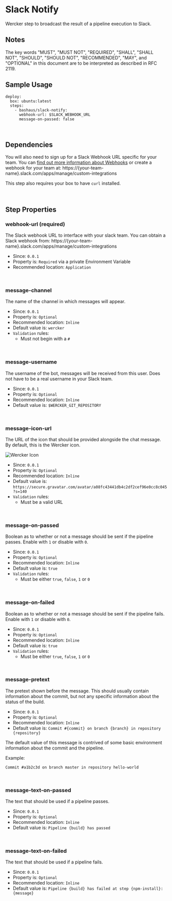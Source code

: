 # Slack Notify

Wercker step to broadcast the result of a pipeline execution to Slack.

## Notes

The key words "MUST", "MUST NOT", "REQUIRED", "SHALL", "SHALL
NOT", "SHOULD", "SHOULD NOT", "RECOMMENDED",  "MAY", and
"OPTIONAL" in this document are to be interpreted as described in
RFC 2119.

## Sample Usage

    deploy:
      box: ubuntu:latest
      steps:
        - bashaus/slack-notify:
          webhook-url: $SLACK_WEBHOOK_URL
          message-on-passed: false

&nbsp;

## Dependencies

You will also need to sign up for a Slack Webhook URL specific for your team.
You can [find out more information about Webhooks](https://api.slack.com/incoming-webhooks)
or create a webhook for your team at:
https://{your-team-name}.slack.com/apps/manage/custom-integrations

This step also requires your box to have `curl` installed.

&nbsp;

## Step Properties

### webhook-url (required)

The Slack webhook URL to interface with your slack team. You can obtain a Slack
webhook from: https://{your-team-name}.slack.com/apps/manage/custom-integrations

* Since: `0.0.1`
* Property is: `Required` via a private Environment Variable
* Recommended location: `Application`

&nbsp;

### message-channel

The name of the channel in which messages will appear.

* Since: `0.0.1`
* Property is: `Optional`
* Recommended location: `Inline`
* Default value is: `wercker`
* `Validation` rules:
  * Must not begin with a `#`

&nbsp;

### message-username

The username of the bot, messages will be received from this user. Does not
have to be a real username in your Slack team.

* Since: `0.0.1`
* Property is: `Optional`
* Recommended location: `Inline`
* Default value is: `$WERCKER_GIT_REPOSITORY`

&nbsp;

### message-icon-url

The URL of the icon that should be provided alongside the chat message. By
default, this is the Wercker icon.

![Wercker Icon](https://secure.gravatar.com/avatar/a08fc43441db4c2df2cef96e0cc8c045?s=140)

* Since: `0.0.1`
* Property is: `Optional`
* Recommended location: `Inline`
* Default value is: `https://secure.gravatar.com/avatar/a08fc43441db4c2df2cef96e0cc8c045?s=140`
* `Validation` rules:
  * Must be a valid URL

&nbsp;

### message-on-passed

Boolean as to whether or not a message should be sent if the pipeline passes.
Enable with `1` or disable with `0`.

* Since: `0.0.1`
* Property is: `Optional`
* Recommended location: `Inline`
* Default value is: `true`
* `Validation` rules:
  * Must be either `true`, `false`, `1` or `0`

&nbsp;

### message-on-failed

Boolean as to whether or not a message should be sent if the pipeline fails.
Enable with `1` or disable with `0`.

* Since: `0.0.1`
* Property is: `Optional`
* Recommended location: `Inline`
* Default value is: `true`
* `Validation` rules:
  * Must be either `true`, `false`, `1` or `0`

&nbsp;

### message-pretext

The pretext shown before the message. This should usually contain information
about the commit, but not any specific information about the status of
the build.

* Since: `0.0.1`
* Property is: `Optional`
* Recommended location: `Inline`
* Default value is: `Commit #{commit} on branch {branch} in repository {repository}`

The default value of this message is contrived of some basic environment
information about the commit and the pipeline.

Example:

    Commit #a1b2c3d on branch master in repository hello-world

&nbsp;

### message-text-on-passed

The text that should be used if a pipeline passes.

* Since: `0.0.1`
* Property is: `Optional`
* Recommended location: `Inline`
* Default value is: `Pipeline {build} has passed`

&nbsp;

### message-text-on-failed

The text that should be used if a pipeline fails.

* Since: `0.0.1`
* Property is: `Optional`
* Recommended location: `Inline`
* Default value is: `Pipeline {build} has failed at step {npm-install}: {message}`

&nbsp;
